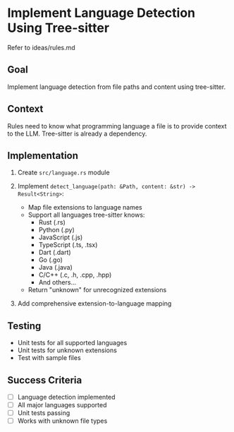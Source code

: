 # Implement Language Detection Using Tree-sitter

Refer to ideas/rules.md

## Goal

Implement language detection from file paths and content using tree-sitter.

## Context

Rules need to know what programming language a file is to provide context to the LLM. Tree-sitter is already a dependency.

## Implementation

1. Create `src/language.rs` module
2. Implement `detect_language(path: &Path, content: &str) -> Result<String>`:
   - Map file extensions to language names
   - Support all languages tree-sitter knows:
     - Rust (.rs)
     - Python (.py)
     - JavaScript (.js)
     - TypeScript (.ts, .tsx)
     - Dart (.dart)
     - Go (.go)
     - Java (.java)
     - C/C++ (.c, .h, .cpp, .hpp)
     - And others...
   - Return "unknown" for unrecognized extensions
   
3. Add comprehensive extension-to-language mapping

## Testing

- Unit tests for all supported languages
- Unit tests for unknown extensions
- Test with sample files

## Success Criteria

- [ ] Language detection implemented
- [ ] All major languages supported
- [ ] Unit tests passing
- [ ] Works with unknown file types
